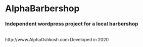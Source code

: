 # AlphaBarbershop
<h3>Independent wordpress project for a local barbershop</h3><br>
http://www.AlphaOshkosh.com
Developed in 2020
